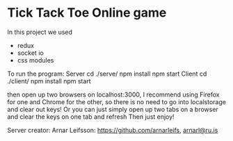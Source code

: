 # Tick Tack Toe Online game
In this project we used
- redux
- socket io
- css modules

To run the program:
 Server
  cd ./serve/
  npm install
  npm start
 Client
  cd ./client/
  npm install
  npm start

then open up two browsers on localhost:3000, 
I recommend using Firefox for one and Chrome for the other, so there is no need to go into localstorage and clear out keys!
Or you can just simply open up two tabs on a browser and clear the keys on one tab and refresh
Then just enjoy!

Server creator:
Arnar Leifsson: https://github.com/arnarleifs, arnarl@ru.is
